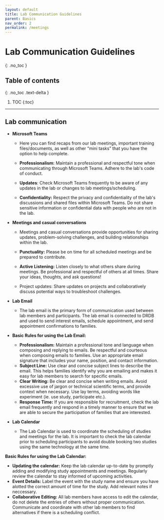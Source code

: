 ```yaml
---
layout: default
title: Lab Communication Guidelines
parent: Basics
nav_order: 2
permalink: /meetings
---
```


# Lab Communication Guidelines
{: .no_toc }

## Table of contents
{: .no_toc .text-delta }

1. TOC
{:toc}

---

## Lab communication

- **Microsoft Teams**
   - Here you can find recaps from our lab meetings, important training files/documents, as well as other “mini tasks” that you have the option to help complete.

  - **Professionalism:** Maintain a professional and respectful tone when communicating through Microsoft Teams. Adhere to the lab's code of conduct. 
  - **Updates**: Check Microsoft Teams frequently to be aware of any updates in the lab or changes to lab meetings/scheduling. 
  - **Confidentiality:** Respect the privacy and confidentiality of the lab's discussions and shared files within Microsoft Teams. Do not share sensitive information or confidential data with people who are not in the lab. 
  
- **Meetings and casual conversations**
   - Meetings and casual conversations provide opportunities for sharing updates, problem-solving challenges, and building relationships within the lab. 

   - **Punctuality:** Please be on time for all scheduled meetings and be prepared to contribute.
   - **Active Listening:** Listen closely to what others share during meetings. Be professional and respectful of others at all times. Share your ideas, thoughts, and ask questions!
   - Project updates: Share updates on projects and collaboratively discuss potential ways to troubleshoot challenges. 
   
- **Lab Email**
   - The lab email is the primary form of communication used between lab members and participants. The lab email is connected to DRDB and used to send interest emails, schedule appointment, and send appointment confirmations to families. 

- **Basic Rules for using the Lab Email:** 
    - **Professionalism:** Maintain a professional tone and language when composing and replying to emails. Be respectful and courteous when composing emails to families. Use an appropriate email signature that includes your name, position, and contact information. 
    - **Subject Line:** Use clear and concise subject lines to describe the email. This helps families identify why you are emailing and makes it easy for lab members to search for specific emails.
    - **Clear Writing:** Be clear and concise when writing emails. Avoid excessive use of jargon or technical scientific terms, and provide context when necessary. Use lay terms, avoiding words like experiment (ie. use study, participate etc.). 
    - **Response Time:** If you are responsible for recruitment, check the lab email frequently and respond in a timely manner to ensure that we are able to secure the participation of families that are interested. 

- **Lab Calendar**
  - The Lab Calendar is used to coordinate the scheduling of studies and meetings for the lab. It is important to check the lab calendar prior to scheduling participants to avoid double booking two studies using the same technology at the same time. 

 **Basic Rules for using the Lab Calendar:**
  - **Updating the calendar:** Keep the lab calendar up-to-date by promptly adding and modifying study appointments and meetings. Regularly review the calendar to stay informed of upcoming activities.
  - **Event Details:** Label the event with the study name and ensure you have alotted the correct amount of time for the study. Add relevant notes if neccessary. 
  - **Collaborative Editing:** All lab members have access to edit the calendar, do not delete the entries of others without proper communication. Communicate and coordinate with other lab members to find alternatives if there is a scheduling conflict.

